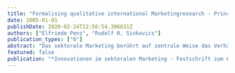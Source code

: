 ```yaml
---
title: "Formalising qualitative international Marketingresearch - Principles and Application (in German: Formalisierung qualitativer internationaler Marketingforschung - Grundsätze und Anwendungsfall)"
date: 2005-01-01
publishDate: 2020-02-24T22:56:54.306631Z
authors: ["Elfriede Penz", "Rudolf R. Sinkovics"]
publication_types: ["6"]
abstract: "Das sektorale Marketing berührt auf zentrale Weise das Verhältnis von Marketingwissenschaft und Praxis. Die Autoren zeigen in ihren Beiträgen auf, dass das sektorale Marketing zum einen eine wesentliche Transferaufgabe bei der Erschließung von „Marketing-Neuland“ leistet, zum anderen mit der sektorspezifischen Forschung im Konsumgüter-, Dienstleistungs-, Investitionsgüter-, Handels-, Nonprofitbereich und internationalen Marketing wichtige Erkenntnisse zur allgemeinen Marketingtheorie beisteuert. In diesem Buch wird erstmals eine Bestandsaufnahme der Forschung im sektoralen Marketing vorgenommen und seine beträchtliche Bedeutung für den wissenschaftlichen Fortschritt im Marketing dokumentiert. / 1) Facetten des sektoralen Marketing, 2) Forschung in den Sektoren des Marketing, 3) Innovative Methoden und Techniken in den Sektoren, 4) Umsetzungs- und Anwendungsfelder / Formalisierung qualitativer internationaler Marketingforschung - Grundsätze und Anwendungsfall im Sektor 3."
featured: false
publication: "*Innovationen im sektoralen Marketing - Festschrift zum 60. Geburtstag von Fritz Scheuch*"
---
```


